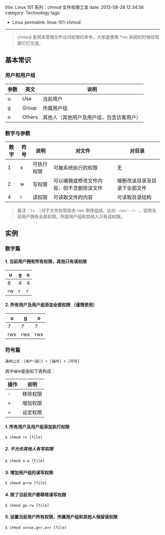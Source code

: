 title: Linux 101 系列：chmod 文件权限工具
date: 2013-08-28 12:34:56
category: Technology
tags:
- Linux
permalink: linux-101-chmod

---

> chmod 是用来管理文件访问权限的命令，大家是使用 *nix 系统的时候经常跟它打交道。

## 基本常识

### 用户和用户组

参数|英文|说明
--|--|--
u|Use|当前用户
g|Group|所属用户组
o|Others|其他人（其他用户及用户组，包含访客用户）

### 数字与参数

数字|符号|说明|对文件|对目录
--|--|--|--|--
1|x|可执行权限|可被系统执行的权限| 无
2|w|写权限|可以编辑或修改文件内容，但不含删除该文件|增删改该目录及目录下全部文件
4|r|读权限|可读取文件的内容|可读取目录结构

> 备注：`ls -l`对于文件权限是由 rwx 倒序组成。比如 `-rwxr--r--`，说明当前用户拥有全部权限，所属用户组和其他人只有读权限。

## 实例

### 数字篇

#### 1. 当前用户拥有所有权限，其他只有读权限
u|g|o
-|-|-
6|4|4
rw|r|r

#### 2. 所有用户及用户组添加全部权限 （**谨慎使用**）

u|g|o
-|-|-
7|7|7
rwx|rwx|rwx


### 符号篇

```
通用公式：[用户(组)] + [操作] + [符号]
```

其中`操作`是由如下表构成：

操作|说明
--|--
-|移除权限
+|增加权限
=|设定权限

#### 1. 所有用户及用户组添加执行权限

```
$ chmod +x [file]
```

##### 2. 不允许其他人有写权限

```
$ chmod o-w [file]
```

#### 3. 增加用户组的读写权限

```
$ chmod g+rw [file]
```

#### 4. 除了当前用户都移除读写权限

```
$ chmod go-rw [file]
```

#### 5. 设置当前用户所有权限，所属用户组和其他人保留读权限

```
$ chmod u=rwx,g=r,o=r [file]